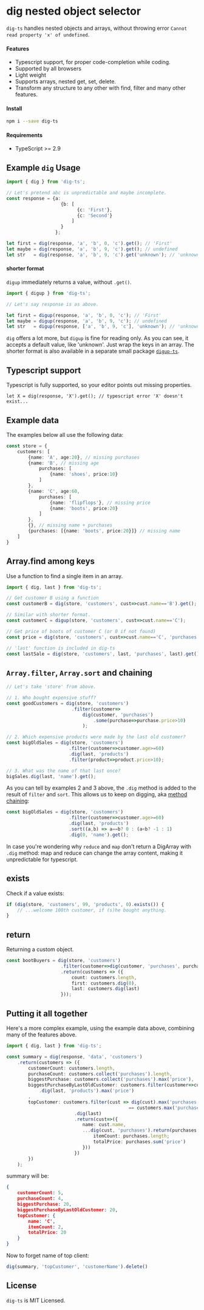 # dig nested object selector

`dig-ts` handles nested objects and arrays,
without throwing error `Cannot read property 'x' of undefined`.

#### Features
- Typescript support, for proper code-completion while coding.
- Supported by all browsers 
- Light weight
- Supports arrays, nested get, set, delete.
- Transform any structure to any other with find, filter and many other features.

#### Install

```bash
npm i --save dig-ts
```

#### Requirements

- TypeScript >= 2.9

## Example `dig` Usage

```typescript
import { dig } from 'dig-ts';

// Let's pretend abc is unpredictable and maybe incomplete.
const response = {a:
                    {b: [
                          {c: 'First'}, 
                          {c: 'Second'}
                        ]
                    }
                  };

let first = dig(response, 'a', 'b', 0, 'c').get(); // 'First'
let maybe = dig(response, 'a', 'b', 9, 'c').get(); // undefined
let str   = dig(response, 'a', 'b', 9, 'c').get('unknown'); // 'unknown'

```

#### shorter format
`digup` immediately returns a value, without `.get()`. 

```typescript
import { digup } from 'dig-ts';

// Let's say response is as above.

let first = digup(response, 'a', 'b', 0, 'c'); // 'First'
let maybe = digup(response, 'a', 'b', 9, 'c'); // undefined
let str   = digup(response, ['a', 'b', 9, 'c'], 'unknown'); // 'unknown'
```
`dig` offers a lot more, but `digup` is fine for reading only. 
As you can see, it accepts a default value, like 'unknown'. 
Just wrap the keys in an array.
The shorter format is also available in a separate small package [`digup-ts`](https://www.npmjs.com/package/digup-ts).


## Typescript support

Typescript is fully supported, so your editor points out missing properties.
```
let X = dig(response, 'X').get(); // typescript error 'X' doesn't exist...
```

## Example data

The examples below all use the following data:
```typescript
const store = {
    customers: [
        {name: 'A', age:20}, // missing purchases
        {name: 'B', // missing age
            purchases: [
                {name: 'shoes', price:10}
            ]
        },
        {name: 'C', age:60,
            purchases: [
                {name: 'flipflops'}, // missing price
                {name: 'boots', price:20}
            ]
        },
        {}, // missing name + purchases
        {purchases: [{name: 'boots', price:20}]} // missing name
    ]
}
```
## Array.find among keys

Use a function to find a single item in an array.
```typescript
import { dig, last } from 'dig-ts';

// Get customer B using a function
const customerB = dig(store, 'customers', cust=>cust.name=='B').get();

// Similar with shorter format.
const customerC = digup(store, 'customers', cust=>cust.name=='C');

// Get price of boots of customer C (or 0 if not found)
const price = dig(store, 'customers', cust=>cust.name=='C', 'purchases', pur=>pur.name=='boots', 'price').get(0);

// 'last' function is included in dig-ts
const lastSale = dig(store, 'customers', last, 'purchases', last).get(); // boots object

```

## `Array.filter`, `Array.sort` and chaining

```typescript
// Let's take 'store' from above.

// 1. Who bought expensive stuff?
const goodCustomers = dig(store, 'customers')
                        .filter(customer=>
                            dig(customer, 'purchases')
                                .some(purchase=>purchase.price>10)
                            );

// 2. Which expensive products were made by the last old customer?
const bigOldSales = dig(store, 'customers')
                       .filter(customer=>customer.age>=60)
                       .dig(last, 'products')
                       .filter(product=>product.price>10);

// 3. What was the name of that last once?
bigSales.dig(last, 'name').get();

```
As you can tell by examples 2 and 3 above, 
the `.dig` method is added to the result of `filter` and `sort`. 
This allows us to keep on digging, aka [method chaining](https://schier.co/blog/2013/11/14/method-chaining-in-javascript.html):

```typescript
const bigOldSales = dig(store, 'customers')
                       .filter(customer=>customer.age>=60)
                       .dig(last, 'products')
                       .sort((a,b) => a==b? 0 : (a<b? -1 : 1)
                       .dig(0, 'name').get();
```
In case you're wondering why `reduce` and `map` don't return a DigArray with `.dig` method: 
map and reduce can change the array content,
making it unpredictable for typescript. 

## exists 
Check if a value exists:
```typescript
if (dig(store, 'customers', 99, 'products', 0).exists()) {
    // ...welcome 100th customer, if (s)he bought anything.
}
```

## return 
Returning a custom object.
```typescript
const bootBuyers = dig(store, 'customers')
                    .filter(customer=>dig(customer, 'purchases', purchase=>purchase.name==='boots')
                    .return(customers => ({
                        count: customers.length,
                        first: customers.dig(0), 
                        last: customers.dig(last)   
                    }));
```

## Putting it all together
Here's a more complex example, using the example data above, combining many of the features above.
```typescript
import { dig, last } from 'dig-ts';

const summary = dig(response, 'data', 'customers')
    .return(customers => ({
        customerCount: customers.length,
        purchaseCount: customers.collect('purchases').length,
        biggestPurchase: customers.collect('purchases').max('price'),
        biggestPurchaseByLastOldCustomer: customers.filter(customer=>customer.age>=60)
            .dig(last, 'products').max('price')
        ,
        topCustomer: customers.filter(cust => dig(cust).max('purchases', 'length') 
                                             == customers.max('purchases', 'length'))
                         .dig(last)
                         .return(cust=>({
                            name: cust.name,
                            ...dig(cust, 'purchases').return(purchases => ({
                                itemCount: purchases.length;
                                totalPrice: purchases.sum('price')
                            }))
                         })
        })
    );
```
summary will be:
```json
{
    customerCount: 5,
    purchaseCount: 4,
    biggestPurchase: 20,
    biggestPurchaseByLastOldCustomer: 20,
    topCustomer: {
        name: 'C',
        itemCount: 2,
        totalPrice: 20
    }
}
```
Now to forget name of top client:
```typescript
dig(summary, 'topCustomer', 'customerName').delete()
```

## License

`dig-ts` is MIT Licensed.
